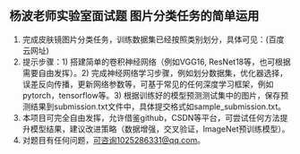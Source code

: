 ## 杨波老师实验室面试题 图片分类任务的简单运用
1. 完成皮肤镜图片分类任务，训练数据集已经按照类别划分，具体可见：(百度云网址)
2. 提示步骤：1) 搭建简单的卷积神经网络（例如VGG16, ResNet18等，也可根据需要自由发挥）。2) 完成神经网络学习步骤，例如划分数据集，优化器选择，误差反向传播，更新网络参数等，可基于常见的任何深度学习框架，例如pytorch，tensorflow等。3) 根据训练好的模型预测测试集中的图片，保存预测结果到submission.txt文件中，具体提交格式如sample_submission.txt。
3. 本项目可完全自由发挥，允许借鉴github，CSDN等平台，可尝试任何方法提升模型结果，建议改进策略（数据增强，交叉验证，ImageNet预训练模型）。
4. 对题目有任何问题，可咨询1025286331@qq.com。
